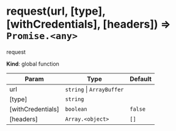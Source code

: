 <a name="request"></a>

# request(url, [type], [withCredentials], [headers]) ⇒ <code>Promise.&lt;any&gt;</code>
request

**Kind**: global function  

| Param | Type | Default |
| --- | --- | --- |
| url | <code>string</code> \| <code>ArrayBuffer</code> |  | 
| [type] | <code>string</code> |  | 
| [withCredentials] | <code>boolean</code> | <code>false</code> | 
| [headers] | <code>Array.&lt;object&gt;</code> | <code>[]</code> | 

